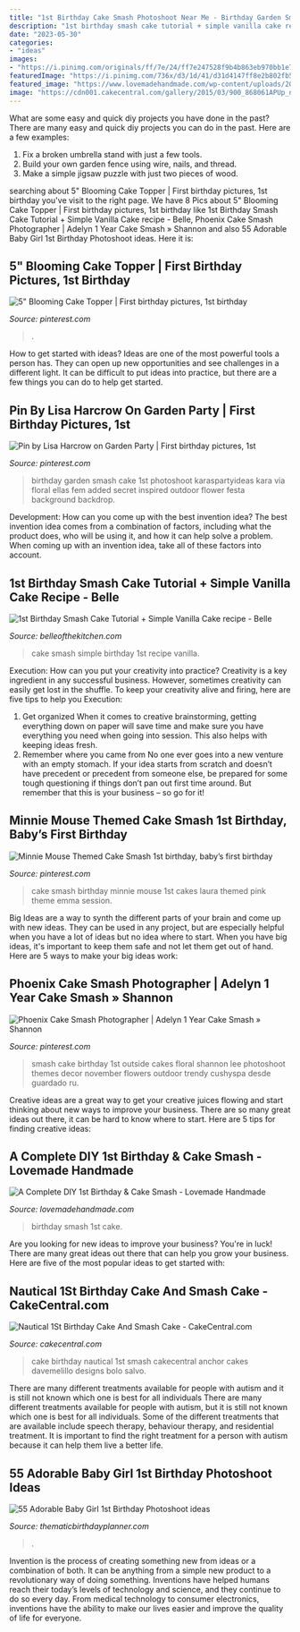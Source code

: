 ```yaml
---
title: "1st Birthday Cake Smash Photoshoot Near Me - Birthday Garden Smash Cake 1st Photoshoot Karaspartyideas Kara Via Floral Ellas Fem Added Secret Inspired Outdoor Flower Festa Background Backdrop"
description: "1st birthday smash cake tutorial + simple vanilla cake recipe"
date: "2023-05-30"
categories:
- "ideas"
images:
- "https://i.pinimg.com/originals/ff/7e/24/ff7e247528f9b4b863eb970bb1e72f4a.jpg"
featuredImage: "https://i.pinimg.com/736x/d3/1d/41/d31d4147ff8e2b802fb59de75b011c5c--birthday-ideas.jpg"
featured_image: "https://www.lovemadehandmade.com/wp-content/uploads/2016/06/1st-birthday-cake-smash-pin-FINAL.jpg"
image: "https://cdn001.cakecentral.com/gallery/2015/03/900_868061APUp_nautical-1st-birthday-cake-and-smash-cake.jpg"
---
```



What are some easy and quick diy projects you have done in the past?
There are many easy and quick diy projects you can do in the past. Here are a few examples:
1. Fix a broken umbrella stand with just a few tools.
2. Build your own garden fence using wire, nails, and thread.
3. Make a simple jigsaw puzzle with just two pieces of wood.

	

		
searching about 5&quot; Blooming Cake Topper | First birthday pictures, 1st birthday you've visit to the right page. We have 8 Pics about 5&quot; Blooming Cake Topper | First birthday pictures, 1st birthday like 1st Birthday Smash Cake Tutorial + Simple Vanilla Cake recipe - Belle, Phoenix Cake Smash Photographer | Adelyn 1 Year Cake Smash » Shannon and also 55 Adorable Baby Girl 1st Birthday Photoshoot ideas. Here it is:
		
    
## 5&quot; Blooming Cake Topper | First Birthday Pictures, 1st Birthday

<img loading=lazy src="https://i.pinimg.com/originals/d5/a7/10/d5a710c4e866229853dfed5b58bace72.jpg" onerror="this.onerror=null;this.src='https://tse3.mm.bing.net/th?id=OIP.fZerXdoCj2vEGiYFn2YXVgHaK3&amp;pid=15.1';" alt="5&quot; Blooming Cake Topper | First birthday pictures, 1st birthday">

_Source: pinterest.com_

>. 

	

How to get started with ideas?
Ideas are one of the most powerful tools a person has. They can open up new opportunities and see challenges in a different light. It can be difficult to put ideas into practice, but there are a few things you can do to help get started.

    
## Pin By Lisa Harcrow On Garden Party | First Birthday Pictures, 1st

<img loading=lazy src="https://i.pinimg.com/736x/d3/1d/41/d31d4147ff8e2b802fb59de75b011c5c--birthday-ideas.jpg" onerror="this.onerror=null;this.src='https://tse2.mm.bing.net/th?id=OIP.mAz4_hluvTTc3ZblUYOfmQHaE7&amp;pid=15.1';" alt="Pin by Lisa Harcrow on Garden Party | First birthday pictures, 1st">

_Source: pinterest.com_

>birthday garden smash cake 1st photoshoot karaspartyideas kara via floral ellas fem added secret inspired outdoor flower festa background backdrop. 

	

Development: How can you come up with the best invention idea?
The best invention idea comes from a combination of factors, including what the product does, who will be using it, and how it can help solve a problem. When coming up with an invention idea, take all of these factors into account.

    
## 1st Birthday Smash Cake Tutorial + Simple Vanilla Cake Recipe - Belle

<img loading=lazy src="https://belleofthekitchen.com/wp-content/uploads/2014/08/IMG_7079-675x1024.jpg" onerror="this.onerror=null;this.src='https://tse3.mm.bing.net/th?id=OIP.fabnmPkN55WEwDPIABnmrwHaLP&amp;pid=15.1';" alt="1st Birthday Smash Cake Tutorial + Simple Vanilla Cake recipe - Belle">

_Source: belleofthekitchen.com_

>cake smash simple birthday 1st recipe vanilla. 

	

Execution: How can you put your creativity into practice?
Creativity is a key ingredient in any successful business. However, sometimes creativity can easily get lost in the shuffle. To keep your creativity alive and firing, here are five tips to help you Execution:
1. Get organized
When it comes to creative brainstorming, getting everything down on paper will save time and make sure you have everything you need when going into session. This also helps with keeping ideas fresh.
2. Remember where you came from
No one ever goes into a new venture with an empty stomach. If your idea starts from scratch and doesn’t have precedent or precedent from someone else, be prepared for some tough questioning if things don’t pan out first time around. But remember that this is your business – so go for it!

    
## Minnie Mouse Themed Cake Smash 1st Birthday, Baby’s First Birthday

<img loading=lazy src="https://i.pinimg.com/originals/ff/7e/24/ff7e247528f9b4b863eb970bb1e72f4a.jpg" onerror="this.onerror=null;this.src='https://tse1.mm.bing.net/th?id=OIP.R7lPASbEo5_y6V_OPOXOIQHaLH&amp;pid=15.1';" alt="Minnie Mouse Themed Cake Smash 1st birthday, baby’s first birthday">

_Source: pinterest.com_

>cake smash birthday minnie mouse 1st cakes laura themed pink theme emma session. 

	

Big Ideas are a way to synth the different parts of your brain and come up with new ideas. They can be used in any project, but are especially helpful when you have a lot of ideas but no idea where to start. When you have big ideas, it's important to keep them safe and not let them get out of hand. Here are 5 ways to make your big ideas work: 

    
## Phoenix Cake Smash Photographer | Adelyn 1 Year Cake Smash » Shannon

<img loading=lazy src="https://i.pinimg.com/originals/89/84/45/8984454d67015c4780faf7f8032180bd.jpg" onerror="this.onerror=null;this.src='https://tse1.mm.bing.net/th?id=OIP.LlsYZy4Et5b_lAn9_-iRKAHaKe&amp;pid=15.1';" alt="Phoenix Cake Smash Photographer | Adelyn 1 Year Cake Smash » Shannon">

_Source: pinterest.com_

>smash cake birthday 1st outside cakes floral shannon lee photoshoot themes decor november flowers outdoor trendy cushyspa desde guardado ru. 

	

Creative ideas are a great way to get your creative juices flowing and start thinking about new ways to improve your business. There are so many great ideas out there, it can be hard to know where to start. Here are 5 tips for finding creative ideas:

    
## A Complete DIY 1st Birthday &amp; Cake Smash - Lovemade Handmade

<img loading=lazy src="https://www.lovemadehandmade.com/wp-content/uploads/2016/06/1st-birthday-cake-smash-pin-FINAL.jpg" onerror="this.onerror=null;this.src='https://tse4.mm.bing.net/th?id=OIP.C4FYwZZZZN4fA9wp6z-vqwHaMi&amp;pid=15.1';" alt="A Complete DIY 1st Birthday &amp; Cake Smash - Lovemade Handmade">

_Source: lovemadehandmade.com_

>birthday smash 1st cake. 

	

Are you looking for new ideas to improve your business? You're in luck! There are many great ideas out there that can help you grow your business. Here are five of the most popular ideas to get started with:

    
## Nautical 1St Birthday Cake And Smash Cake - CakeCentral.com

<img loading=lazy src="https://cdn001.cakecentral.com/gallery/2015/03/900_868061APUp_nautical-1st-birthday-cake-and-smash-cake.jpg" onerror="this.onerror=null;this.src='https://tse3.mm.bing.net/th?id=OIP.dFXz2Sc7RDHWcg2PIAXUrAHaFj&amp;pid=15.1';" alt="Nautical 1St Birthday Cake And Smash Cake - CakeCentral.com">

_Source: cakecentral.com_

>cake birthday nautical 1st smash cakecentral anchor cakes davemelillo designs bolo salvo. 

	

There are many different treatments available for people with autism and it is still not known which one is best for all individuals
There are many different treatments available for people with autism, but it is still not known which one is best for all individuals. Some of the different treatments that are available include speech therapy, behaviour therapy, and residential treatment. It is important to find the right treatment for a person with autism because it can help them live a better life.

    
## 55 Adorable Baby Girl 1st Birthday Photoshoot Ideas

<img loading=lazy src="https://www.thematicbirthdayplanner.com/wp-content/uploads/2020/06/Adorable-Baby-Girl-1st-Birthday-Photoshoot-ideas-in-world-52-1024x683.jpg" onerror="this.onerror=null;this.src='https://tse2.mm.bing.net/th?id=OIP.n4UG5fTzMeatD21GHpSi9AHaE8&amp;pid=15.1';" alt="55 Adorable Baby Girl 1st Birthday Photoshoot ideas">

_Source: thematicbirthdayplanner.com_

>. 

	

Invention is the process of creating something new from ideas or a combination of both. It can be anything from a simple new product to a revolutionary way of doing something. Inventions have helped humans reach their today’s levels of technology and science, and they continue to do so every day. From medical technology to consumer electronics, inventions have the ability to make our lives easier and improve the quality of life for everyone.

